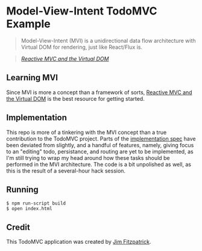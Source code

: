 # Model-View-Intent TodoMVC Example

> Model-View-Intent (MVI) is a unidirectional data flow architecture with Virtual DOM for rendering, just like React/Flux is.

> _[Reactive MVC and the Virtual DOM](http://futurice.com/blog/reactive-mvc-and-the-virtual-dom/)_


## Learning MVI

Since MVI is more a concept than a framework of sorts,
[Reactive MVC and the Virtual DOM](http://futurice.com/blog/reactive-mvc-and-the-virtual-dom/)
is the best resource for getting started.


## Implementation

This repo is more of a tinkering with the MVI concept than a true contribution
to the TodoMVC project. Parts of the [implementation spec](https://github.com/tastejs/todomvc/blob/master/app-spec.md#functionality)
have been deviated from slightly, and a handful of features, namely, giving
focus to an "editing" todo, persistance, and routing are yet to be implemented,
as I'm still trying to wrap my head around how these tasks should be performed
in the MVI architecture. The code is a bit unpolished as well, as this is the
result of a several-hour hack session.


## Running

    $ npm run-script build
    $ open index.html


## Credit

This TodoMVC application was created by [Jim Fitzpatrick](https://github.com/jimf).
